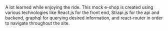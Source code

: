 A lot learned while enjoying the ride. This mock e-shop is created using various technologies like React.js for the front end, Strapi.js for the api and backend, graphql for querying desired information, and react-router in order to navigate throughout the site.